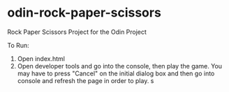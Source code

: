 # odin-rock-paper-scissors
Rock Paper Scissors Project for the Odin Project

To Run: 
1) Open index.html 
2) Open developer tools and go into the console, then play the game. You may have to press "Cancel" on the initial dialog box and then go into console and refresh the page in order to play. s